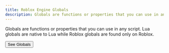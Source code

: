 ```yaml
---
title: Roblox Engine Globals
description: Globals are functions or properties that you can use in any script. Lua globals are native to Lua while Roblox globals are found only on Roblox.
---
```


Globals are functions or properties that you can use in any script. Lua globals
are native to Lua while Roblox globals are found only on Roblox.

<SideBarLink nodeId='Engine API/Globals'>
  <Button color='secondary' size='large' variant='contained'>See Globals</Button>
</SideBarLink>
